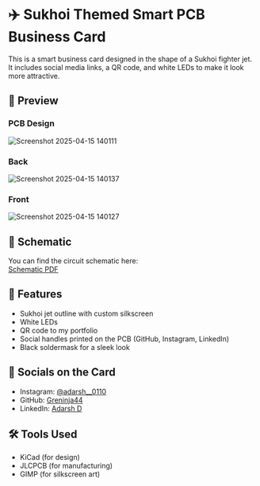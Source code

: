 # ✈️ Sukhoi Themed Smart PCB Business Card

This is a smart business card designed in the shape of a Sukhoi fighter jet. It includes social media links, a QR code, and white LEDs to make it look more attractive.

## 📸 Preview

### PCB Design
![Screenshot 2025-04-15 140111](https://github.com/user-attachments/assets/9a94e2d8-3f0a-4c03-8ec8-20d2c991ff95)

### Back
![Screenshot 2025-04-15 140137](https://github.com/user-attachments/assets/073a02da-dc29-45f9-82fc-9ea70060887f)

### Front
![Screenshot 2025-04-15 140127](https://github.com/user-attachments/assets/9149c91e-c23c-4090-8f2e-38c61bd32fc7)


## 🧾 Schematic

You can find the circuit schematic here:  
[Schematic PDF](./Schematic_ADARSH_2025-04-15.pdf)

## 🔧 Features

- Sukhoi jet outline with custom silkscreen
- White LEDs
- QR code to my portfolio
- Social handles printed on the PCB (GitHub, Instagram, LinkedIn)
- Black soldermask for a sleek look

## 🔗 Socials on the Card

- Instagram: [@adarsh__0110](https://instagram.com/adarsh__0110)
- GitHub: [Greninja44](https://github.com/Greninja44)
- LinkedIn: [Adarsh D](https://linkedin.com/in/adarsh-d)

## 🛠️ Tools Used

- KiCad (for design)
- JLCPCB (for manufacturing)
- GIMP (for silkscreen art)

